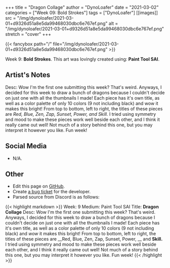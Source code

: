 +++
title =       "Dragon Collage"
author =      "DynoLoafer"
date =        "2021-03-02"
categories =  ["Week 09: Bold Strokes"]
tags =        ["DynoLoafer"]
[[images]]
                      src = "/img/dynoloafer/2021-03-01+d9326d51a8e5da99468030dbc6e767ef.png"
                      alt = "/img/dynoloafer/2021-03-01+d9326d51a8e5da99468030dbc6e767ef.png"
                      stretch = "cover"
+++


{{< fancybox path="/" file="/img/dynoloafer/2021-03-01+d9326d51a8e5da99468030dbc6e767ef.png" >}}


Week 9: **Bold Strokes**. This art was lovingly created using: **Paint Tool SAI**.

## Artist's Notes

Desc: Wow I'm the first one submitting this week? That's weird. Anyways, I decided for this week to draw a bunch of dragons because I couldn't decide on just one with all the thumbnails I made! Each piece has it's own title, as well as a color palette of only 10 colors (9 not including black) and wow it makes this bright! From top to bottom, left to right, the titles of these pieces are _Red, Blue, Zen, Zap, Sunset, Power,  and Skill._ I tried using symmetry and mood to make these pieces work well beside each other, and I think it really came out well! Not much of a story behind this one, but you may interpret it however you like. Fun week!

## Social Media

- N/A.

## Other

- Edit this page on [GitHub](https://github.com/teaminkling/web-refresh/edit/main/blog/content/blog/dynoloafer-week-9-09aa.md).
- Create [a bug ticket](https://github.com/teaminkling/web-refresh/issues/new?assignees=&labels=bug&template=problem-report.md&title=) for the developer.
- Parsed source from Discord is as follows:

{{< highlight markdown >}}
Week: 9
Medium: Paint Tool SAI
Title: __Dragon Collage__
Desc: Wow I'm the first one submitting this week? That's weird. Anyways, I decided for this week to draw a bunch of dragons because I couldn't decide on just one with all the thumbnails I made! Each piece has it's own title, as well as a color palette of only 10 colors (9 not including black) and *wow* it makes this bright! From top to bottom, left to right, the titles of these pieces are __Red, Blue, Zen, Zap, Sunset, Power, __ and __Skill.__ I tried using symmetry and mood to make these pieces work well beside each other, and I think it really came out well! Not much of a story behind this one, but you may interpret it however you like. Fun week!
{{< /highlight >}}